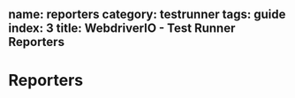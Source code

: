 name: reporters
category: testrunner
tags: guide
index: 3
title: WebdriverIO - Test Runner Reporters
---

Reporters
=========